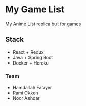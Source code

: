 # My Game List
My Anime List replica but for games

## Stack
- React + Redux
- Java + Spring Boot
- Docker + Heroku

### Team
- Hamdallah Fatayer
- Rami Okkeh
- Noor Ashqar


